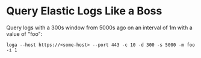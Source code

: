 # Query Elastic Logs Like a Boss
Query logs with a 300s window from 5000s ago on an interval of 1m with a value of "foo":
```
loga --host https://<some-host> --port 443 -c 10 -d 300 -s 5000 -m foo -i 1
```

